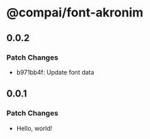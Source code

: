 # @compai/font-akronim

## 0.0.2

### Patch Changes

- b971bb4f: Update font data

## 0.0.1

### Patch Changes

- Hello, world!

